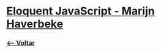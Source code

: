 # [Eloquent JavaScript - Marijn Haverbeke](http://braziljs.github.io/eloquente-javascript/)



### [<-- Voltar](https://github.com/inspiradanacomputacao/wonderwoman-frontend)
